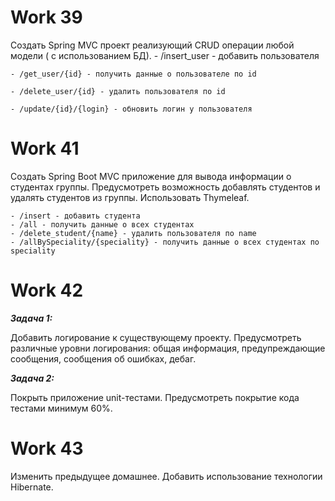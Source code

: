 # Work 39

Создать Spring MVC проект реализующий CRUD операции любой модели ( с
    использованием БД).
    - /insert_user - добавить пользователя
    
    - /get_user/{id} - получить данные о пользователе по id
    
    - /delete_user/{id} - удалить пользователя по id
    
    - /update/{id}/{login} - обновить логин у пользователя

# Work 41
 Создать Spring Boot MVC приложение для вывода информации о
    студентах группы. Предусмотреть возможность добавлять студентов и
    удалять студентов из группы. Использовать Thymeleaf.
    
    - /insert - добавить студента
    - /all - получить данные о всех студентах
    - /delete_student/{name} - удалить пользователя по name
    - /allBySpeciality/{speciality} - получить данные о всех студентах по speciality

# Work 42
_**Задача 1:**_

Добавить логирование к существующему проекту. Предусмотреть различные уровни
логирования: общая информация, предупреждающие сообщения, сообщения об ошибках,
дебаг.

_**Задача 2:**_

Покрыть приложение unit-тестами. Предусмотреть покрытие кода тестами минимум 60%.

# Work 43 

Изменить предыдущее домашнее. Добавить использование технологии
Hibernate.
